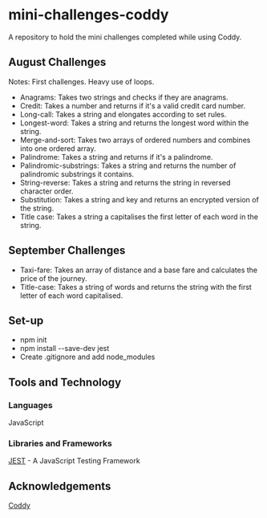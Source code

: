 # mini-challenges-coddy

A repository to hold the mini challenges completed while using Coddy.

## August Challenges

Notes: First challenges. Heavy use of loops.

- Anagrams: Takes two strings and checks if they are anagrams.
- Credit: Takes a number and returns if it's a valid credit card number.
- Long-call: Takes a string and elongates according to set rules.
- Longest-word: Takes a string and returns the longest word within the string.
- Merge-and-sort: Takes two arrays of ordered numbers and combines into one ordered array.
- Palindrome: Takes a string and returns if it's a palindrome.
- Palindromic-substrings: Takes a string and returns the number of palindromic substrings it contains.
- String-reverse: Takes a string and returns the string in reversed character order.
- Substitution: Takes a string and key and returns an encrypted version of the string.
- Title case: Takes a string a capitalises the first letter of each word in the string.

## September Challenges

- Taxi-fare: Takes an array of distance and a base fare and calculates the price of the journey.
- Title-case: Takes a string of words and returns the string with the first letter of each word capitalised.

## Set-up

- npm init
- npm install --save-dev jest
- Create .gitignore and add node_modules

## Tools and Technology

### Languages

JavaScript

### Libraries and Frameworks

[JEST](https://jestjs.io/) - A JavaScript Testing Framework

## Acknowledgements

[Coddy](https://coddy.tech/)
